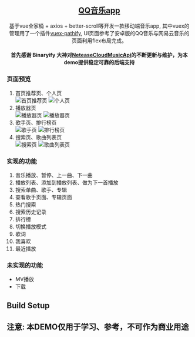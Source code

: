 <h2 align="center"><a href="https://github.com/chenweize/vue-music-app" target="_blank">QQ音乐app</a></h2>

<p align="center"> 基于vue全家桶 + axios + better-scroll等开发一款移动端音乐app, 其中vuex的管理用了一个插件<a href="https://github.com/davestewart/vuex-pathify">vuex-pathify</a>, UI页面参考了安卓版的QQ音乐与网易云音乐的页面利用flex布局完成。</p>

#### <p align="center">首先感谢 Binaryify 大神对[NeteaseCloudMusicApi](https://github.com/Binaryify/NeteaseCloudMusicApi/)的不断更新与维护，为本demo提供稳定可靠的后端支持</p>

### 页面预览
1. 首页推荐页、个人页<br/>
![首页推荐页](https://s1.ax1x.com/2020/04/29/J71ZSH.png)
![个人页](./static/image/user.png)
2. 播放器页<br/>
![播放器页](https://github.com/chenweize/vue-music-app/blob/master/static/image/player.png)
![播放器页](https://github.com/chenweize/vue-music-app/blob/master/static/image/lyric.png)
3. 歌手页、排行榜页<br/>
![歌手页](https://github.com/chenweize/vue-music-app/blob/master/static/image/singers.png)
![排行榜页](https://github.com/chenweize/vue-music-app/blob/master/static/image/rank.png)
4. 搜索页、歌曲列表页<br/>
![搜索页](https://github.com/chenweize/vue-music-app/blob/master/static/image/search.png)
![歌曲列表页](https://github.com/chenweize/vue-music-app/blob/master/static/image/detail.png)

### 实现的功能
1. 音乐播放、暂停、上一曲、下一曲
2. 播放列表、添加到播放列表、做为下一首播放
3. 搜索单曲、歌手、专辑
4. 查看歌手页面、专辑页面
5. 热门搜索
6. 搜索历史记录
7. 排行榜
8. 切换播放模式
9. 歌词
10. 我喜欢
11. 最近播放

### 未实现的功能
*   MV播放
*   下载

## Build Setup
## 注意: 本DEMO仅用于学习、参考，不可作为商业用途

